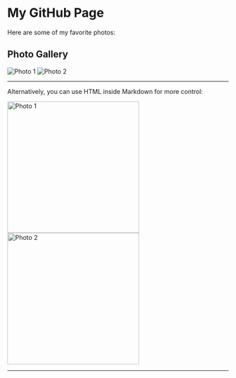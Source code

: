 # My GitHub Page

Here are some of my favorite photos:

## Photo Gallery

![Photo 1](images/photo1.jpg)
![Photo 2](images/photo2.jpg)

---

Alternatively, you can use HTML inside Markdown for more control:

<img src="images/photo1.jpg" alt="Photo 1" width="300">
<img src="images/photo2.jpg" alt="Photo 2" width="300">

---
